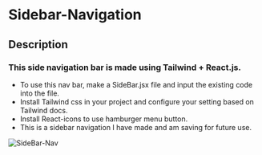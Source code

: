 # Sidebar-Navigation

## Description

### This side navigation bar is made using Tailwind + React.js.
* To use this nav bar, make a SideBar.jsx file and input the existing code into the file.
* Install Tailwind css in your project and configure your setting based on Tailwind docs.
* Install React-icons to use hamburger menu button.
* This is a sidebar navigation I have made and am saving for future use.

 

![SideBar-Nav](https://github.com/b-crites/Sidebar-Navigation/assets/118697673/38018d3c-82e9-49c0-9135-c03c2abcfaa7)
